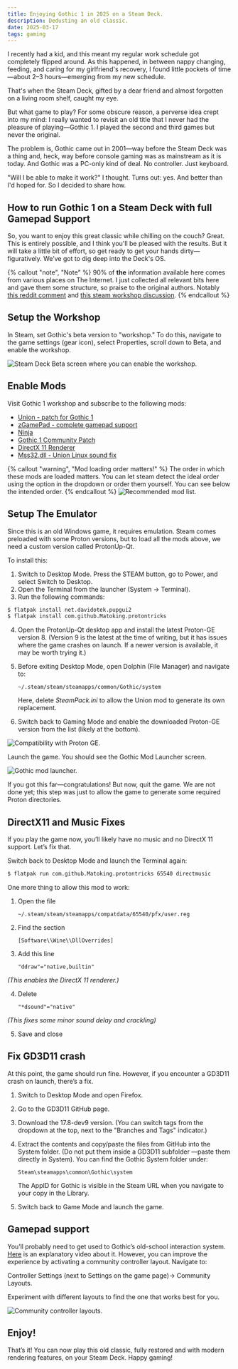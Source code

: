 ```yaml
---
title: Enjoying Gothic 1 in 2025 on a Steam Deck.
description: Dedusting an old classic.
date: 2025-03-17
tags: gaming
---
```

I recently had a kid, and this meant my regular work schedule got completely flipped around. As this happened, in between nappy changing, feeding, and caring for my girlfriend's recovery, I found little pockets of time—about 2–3 hours—emerging from my new schedule.

That's when the Steam Deck, gifted by a dear friend and almost forgotten on a living room shelf, caught my eye.

But what game to play? For some obscure reason, a perverse idea crept into my mind: I really wanted to revisit an old title that I never had the pleasure of playing—Gothic 1. I played the second and third games but never the original.

The problem is, Gothic came out in 2001—way before the Steam Deck was a thing and, heck, way before console gaming was as mainstream as it is today. And Gothic was a PC-only kind of deal. No controller. Just keyboard.

"Will I be able to make it work?" I thought. Turns out: yes. And better than I'd hoped for. So I decided to share how.

## How to run Gothic 1 on a Steam Deck with full Gamepad Support

So, you want to enjoy this great classic while chilling on the couch? Great. This is entirely possible, and I think you'll be pleased with the results. But it will take a little bit of effort, so get ready to get your hands dirty—figuratively. We’ve got to dig deep into the Deck's OS.

{% callout "note", "Note" %}
90% of **the** information available here comes from various places on The Internet. I just collected all relevant bits here and gave them some structure, so praise to the original authors. Notably [this reddit comment](https://www.reddit.com/r/SteamDeck/comments/uxtomx/comment/ia92wm7/) and [this steam workshop discussion](https://steamcommunity.com/workshop/filedetails/discussion/2791606767/592891465952152936/).
{% endcallout %}

## Setup the Workshop

In Steam, set Gothic's beta version to "workshop." To do this, navigate to the game settings (gear icon), select Properties, scroll down to Beta, and enable the workshop.

<img src="./steam_beta_screen.jpg" alt="Steam Deck Beta screen where you can enable the workshop.">

## Enable Mods
Visit Gothic 1 workshop and subscribe to the following mods:

- [Union - patch for Gothic 1](https://steamcommunity.com/sharedfiles/filedetails/?id=2787491081)
- [zGamePad - complete gamepad support](https://steamcommunity.com/sharedfiles/filedetails/?id=2793930041)
- [Ninja](https://steamcommunity.com/sharedfiles/filedetails/?id=2786936496)
- [Gothic 1 Community Patch](https://steamcommunity.com/sharedfiles/filedetails/?id=2789245548)
- [DirectX 11 Renderer](https://steamcommunity.com/sharedfiles/filedetails/?id=2791606767)
- [Mss32.dll - Union Linux sound fix](https://steamcommunity.com/sharedfiles/filedetails/?id=2813524957)

{% callout "warning", "Mod loading order matters!" %}
The order in which these mods are loaded matters. You can let steam detect the ideal order using the option in the dropdown or order them yourself. You can see below the intended order.
{% endcallout %}
<img src="./steam_workshop_screen.jpg" alt="Recommended mod list.">

## Setup The Emulator

Since this is an old Windows game, it requires emulation. Steam comes preloaded with some Proton versions, but to load all the mods above, we need a custom version called ProtonUp-Qt.

To install this:

1. Switch to Desktop Mode. Press the STEAM button, go to Power, and select Switch to Desktop.
2. Open the Terminal from the launcher (System → Terminal).
3. Run the following commands:

```bash
$ flatpak install net.davidotek.pupgui2
$ flatpak install com.github.Matoking.protontricks
```

4. Open the ProtonUp-Qt desktop app and install the latest Proton-GE version 8. (Version 9 is the latest at the time of writing, but it has issues where the game crashes on launch. If a newer version is available, it may be worth trying it.)
5. Before exiting Desktop Mode, open Dolphin (File Manager) and navigate to: 
    
    ```text
    ~/.steam/steam/steamapps/common/Gothic/system
    ```
    
    Here, delete _SteamPack.ini_ to allow the Union mod to generate its own replacement.
6. Switch back to Gaming Mode and enable the downloaded Proton-GE version from the list (likely at the bottom).

<img src="./steam_proton.jpg" alt="Compatibility with Proton GE.">

Launch the game. You should see the Gothic Mod Launcher screen.

<img src="./steam_gothic_modscreen.jpg" alt="Gothic mod launcher.">

If you got this far—congratulations! But now, quit the game. We are not done yet; this step was just to allow the game to generate some required Proton directories.

## DirectX11 and Music Fixes

If you play the game now, you’ll likely have no music and no DirectX 11 support. Let’s fix that.

Switch back to Desktop Mode and launch the Terminal again:

```bash
$ flatpak run com.github.Matoking.protontricks 65540 directmusic
```

One more thing to allow this mod to work: 
1. Open the file
    ```text 
    ~/.steam/steam/steamapps/compatdata/65540/pfx/user.reg
    ```
2. Find the section
    ```text
    [Software\\Wine\\DllOverrides]
    ```
3. Add this line

    ```text
    "ddraw"="native,builtin"
    ```
_(This enables the DirectX 11 renderer.)_

4. Delete

    ```text
    "*dsound"="native"
    ```
_(This fixes some minor sound delay and crackling)_

5. Save and close

## Fix GD3D11 crash
At this point, the game should run fine. However, if you encounter a GD3D11 crash on launch, there’s a fix.

1. Switch to Desktop Mode and open Firefox.
2. Go to the GD3D11 GitHub page.
3. Download the 17.8-dev9 version. (You can switch tags from the dropdown at the top, next to the "Branches and Tags" indicator.)
4. Extract the contents and copy/paste the files from GitHub into the System folder. (Do not put them inside a GD3D11 subfolder —paste them directly in System). You can find the Gothic System folder under: 

    ```text
    Steam\steamapps\common\Gothic\system
    ```

    The AppID for Gothic is visible in the Steam URL when you navigate to your copy in the Library.

5. Switch back to Game Mode and launch the game.


## Gamepad support

You’ll probably need to get used to Gothic’s old-school interaction system. [Here](https://www.youtube.com/watch?v=n_vIs-kavqI) is an explanatory video about it.
However, you can improve the experience by activating a community controller layout. Navigate to:

Controller Settings (next to Settings on the game page)→ Community Layouts.

Experiment with different layouts to find the one that works best for you.

<img src="./steam_controller_layout.jpg" alt="Community controller layouts.">

## Enjoy!
That’s it! You can now play this old classic, fully restored and with modern rendering features, on your Steam Deck. Happy gaming! 